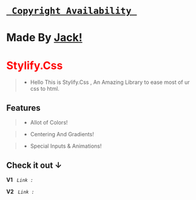  # <code> <a href="bit.ly/Copyright-Jack2021Sl"> Copyright Availability </a> </code>

# Made By <a href="https://github.com/Jack2021Sl/private-projects/blob/main/README.md#check-it-out-"> Jack! </a>

<h1 style="color:red;"> Stylify.Css </h1>

> - Hello This is Stylify.Css , An Amazing Library to ease most of ur css to html. 
> 
<h2> Features </h2>

> * Allot of Colors!

> * Centering And Gradients!

> * Special Inputs & Animations!
<h2>Check it out ↓</h2>

**V1**
<code> *Link :* </code>

**V2**
<code> *Link :* </code>



